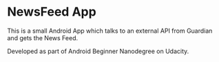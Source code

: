 NewsFeed App
==============

This is a small Android App which talks to an external API from Guardian and gets the News Feed.

Developed as part of Android Beginner Nanodegree on Udacity.
